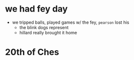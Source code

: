 # we had fey day
- we tripped balls, played games w/ the fey, `pearson` lost his
    - the blink dogs represent
    - hillard really brought it home

# 20th of Ches